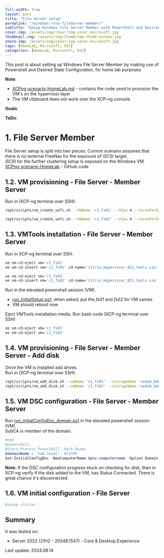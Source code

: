 ```yaml
---
full-width: true
layout: post
title: "File Server setup"
permalink: "/windows-role-fileServer-member/"
subtitle: "Setup Windows File Server Member with PowerShell and Desired State Configuration"
cover-img: /assets/img/cover/img-cover-microsoft.jpg
thumbnail-img: /assets/img/thumb/img-thumb-window.jpg
share-img: /assets/img/cover/img-cover-microsoft.jpg
tags: [HomeLab, Microsoft, DSC]
categories: [HomeLab, Microsoft, DSC]
---
```

This post is about setting up Windows File Server Member by making use of Powershell and Desired State Configuration, for home lab purposes.

**Note**:

* [XCPng-scenario-HomeLab.md](https://github.com/makeitcloudy/HomeLab/blob/feature/001_Hypervisor/_code/XCPng-scenario-HomeLab.md) - contains the code used to provision the VM's on the hypervisor layer
* The VM clipboard does not work over the XCP-ng console.

**Goals**:

**ToDo**:

# 1. File Server Member

File Server setup is split into two pieces. Current scenario assumes that there is no external FreeNas for the exposure of iSCSI target.  
iSCSI for the further clustering setup is exposed on the Windows VM.  
[XCPng-scenario-HomeLab](https://github.com/makeitcloudy/HomeLab/blob/feature/001_Hypervisor/_code/XCPng-scenario-HomeLab.md#windows---server-os---2x-file-server---core) - Github code  

## 1.2. VM provisioning - File Server - Member Server

Run in (XCP-ng terminal over SSH).

```bash
/opt/scripts/vm_create_uefi.sh --VmName 'c1_fs01' --VCpu 4 --CoresPerSocket 2 --MemoryGB 4 --DiskGB 32 --ActivationExpiration 180 --TemplateName 'Windows Server 2022 (64-bit)' --IsoName 'w2k22dtc_2302_core_untd_nprmt_uefi.iso' --IsoSRName 'node4_nfs' --NetworkName 'eth1 - VLAN1342 untagged - up' --Mac '2A:47:41:C1:00:21' --StorageName 'node4_ssd_sdd' --VmDescription 'w2k22_fs01_Filer_core'

/opt/scripts/vm_create_uefi.sh --VmName 'c1_fs02' --VCpu 4 --CoresPerSocket 2 --MemoryGB 4 --DiskGB 32 --ActivationExpiration 180 --TemplateName 'Windows Server 2022 (64-bit)' --IsoName 'w2k22dtc_2302_core_untd_nprmt_uefi.iso' --IsoSRName 'node4_nfs' --NetworkName 'eth1 - VLAN1342 untagged - up' --Mac '2A:47:41:C1:00:22' --StorageName 'node4_ssd_sde' --VmDescription 'w2k22_fs02_Filer_core'

```

## 1.3. VMTools installation - File Server - Member Server

Run in XCP-ng terminal over SSH.

```bash
xe vm-cd-eject vm='c1_fs01'
xe vm-cd-insert vm='c1_fs01' cd-name='Citrix_Hypervisor_821_tools.iso'

xe vm-cd-eject vm='c1_fs02'
xe vm-cd-insert vm='c1_fs02' cd-name='Citrix_Hypervisor_821_tools.iso'

```

Run in the elevated powershell session (VM).

* [run_InitialSetup.ps1](https://raw.githubusercontent.com/makeitcloudy/HomeLab/feature/007_DesiredStateConfiguration/_blogPost/windows-preparation/run_initialSetup.ps1), when asked, put the *fs01* and *fs02* for VM names
* VM should reboot now

Eject VMTools installation media. Run bash code (XCP-ng terminal over SSH)

```bash
xe vm-cd-eject vm='c1_fs01'
xe vm-cd-eject vm='c1_fs02'

```

## 1.4. VM provisioning - File Server - Member Server - Add disk

Once the VM is installed add drives.  
Run in (XCP-ng terminal over SSH).

```bash
/opt/scripts/vm_add_disk.sh --vmName 'c1_fs01' --storageName 'node4_hdd_sdc_lsi' --diskName 'c1_fs01_PDrive' --deviceId 4 --diskGB 60  --description 'fs01_ProfileDrive'
/opt/scripts/vm_add_disk.sh --vmName 'c1_fs02' --storageName 'node4_hdd_sdc_lsi' --diskName 'c1_fs02_PDrive' --deviceId 4 --diskGB 60  --description 'fs02_ProfileDrive'

```

## 1.5. VM DSC configuration - File Server - Member Server

Run [run_initialConfigDsc_domain.ps1](https://github.com/makeitcloudy/HomeLab/blob/feature/007_DesiredStateConfiguration/_blogPost/README.md#run_initialconfigdsc_domainps1) in the elevated powershell session (VM).  
SubCA is member of the domain.

```powershell
#cmd
#powershell
#Start-Process PowerShell -Verb RunAs
$domainName = 'lab.local'  #FIXME
Set-InitialConfigDsc -NewComputerName $env:computername -Option Domain -DomainName $domainName -Verbose

```

**Note:** If the DSC configuration progress stuck on checking for disk, then in XCP-ng verify if the disk added to the VM, has Status Connected. There is great chance it's disconnected.

## 1.6. VM initial configuration - File Server

```powershell
#setup cluster
```

## Summary

It was tested on:

* Server 2022 (21H2 - 20348.1547) - Core & Desktop Experience

Last update: 2024.08.14
